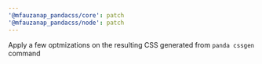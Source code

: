 ```yaml
---
'@mfauzanap_pandacss/core': patch
'@mfauzanap_pandacss/node': patch
---
```


Apply a few optmizations on the resulting CSS generated from `panda cssgen` command
